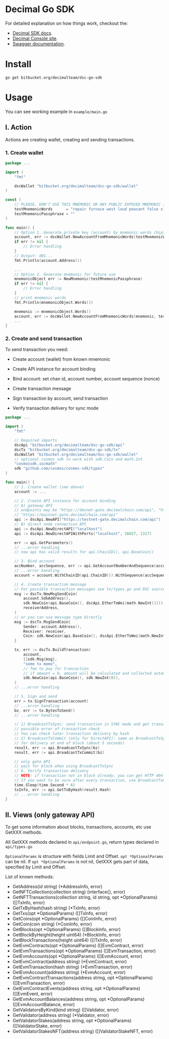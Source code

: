 # Decimal Go SDK

For detailed explanation on how things work, checkout the:

- [Decimal SDK docs](https://help.decimalchain.com/api-sdk/).
- [Decimal Console site](https://console.decimalchain.com/).
- [Swagger documentation](https://devnet-dec2-explorer-api.decimalchain.com/api/documentation).

# Install
```
go get bitbucket.org/decimalteam/dsc-go-sdk
```

# Usage

You can see working example in `example/main.go`

## I. Action

Actions are creating wallet, creating and sending transactions.

### 1. Create wallet

```go
package ...

import (
    "fmt"

    dscWallet "bitbucket.org/decimalteam/dsc-go-sdk/wallet"
)

const (
    // PLEASE, DON'T USE THIS MNEMONIC OR ANY PUBLIC EXPOSED MNEMONIC IN MAINNET
    testMnemonicWords      = "repair furnace west loud peasant false six hockey poem tube now alien service phone hazard winter favorite away sand fuel describe version tragic vendor"
	testMnemonicPassphrase = ""
)

func main() {
    // Option 1. Generate private key (account) by mnemonic words (bip39)
    account, err := dscWallet.NewAccountFromMnemonicWords(testMnemonicWords, testMnemonicPassphrase)
	if err != nil {
		// Error handling
	}
    // Output: d01...
    fmt.Println(account.Address())

    ...
    // Option 2. Generate mnemonic for future use
    mnemonicObject err := NewMnemonic(testMnemonicPassphrase)
	if err != nil {
		// Error handling
	}    
    // print mnemonic words
    fmt.Println(mnemonicObject.Words())

    mnemonic := mnemonicObject.Words()
    account, err := dscWallet.NewAccountFromMnemonicWords(mnemonic, testMnemonicPassphrase)
    ...
}
```

### 2. Create and send transaction

To send transaction you need:

* Create account (wallet) from known mnemonic

* Create API instance for account binding

* Bind account: set chan id, account number, account sequence (nonce)

* Create transaction message

* Sign transaction by account, send transaction

* Verify transaction delivery for sync mode

```go
package ...

import (
    "fmt"

    // Required imports
    dscApi "bitbucket.org/decimalteam/dsc-go-sdk/api"
    dscTx "bitbucket.org/decimalteam/dsc-go-sdk/tx"
    dscWallet "bitbucket.org/decimalteam/dsc-go-sdk/wallet"
    // optional cosmos sdk to work with sdk.Coin and math.Int
    "cosmossdk.io/math"
	sdk "github.com/cosmos/cosmos-sdk/types"
)

func main() {
    // 1. Create wallet (see above)
    account := ...

    // 2. Create API instance for account binding
    // A) gateway API
    // endpoints may be "https://devnet-gate.decimalchain.com/api", "https://testnet-gate.decimalchain.com/api"
    // "https://mainnet-gate.decimalchain.com/api"
    api := dscApi.NewAPI("https://testnet-gate.decimalchain.com/api")
    // B) direct node connection API
    api := dscApi.NewDirectAPI("localhost")
    api := dscApi.NewDirectAPIWithPorts("localhost", 26657, 1317)

    err := api.GetParameters()
    // ...error handling
    // now api has valid results for api.ChainID(), api.BaseCoin()

    // 3. Bind account
    accNumber, accSequence, err := api.GetAccountNumberAndSequence(account.Address())
    // ...error handling
    account = account.WithChainID(api.ChainID()).WithSequence(accSequence).WithAccountNumber(accNumber)

    // 4. Create transaction message
    // For possible transaction messages see tx/types.go and DSC source
	msg := dscTx.NewMsgSendCoin(
		account.SdkAddress(),
		sdk.NewCoin(api.BaseCoin(), dscApi.EtherToWei(math.NewInt(1))),
		receiverAddress,
	)
    // or you can use message type directly
    msg := dscTx.MsgSendCoin{
        Sender: account.Address(),
        Receiver: receiver,
        Coin: sdk.NewCoin(api.BaseCoin(), dscApi.EtherToWei(math.NewInt(1))),
    }

	tx, err := dscTx.BuildTransaction(
		account,
		[]sdk.Msg{msg},
		"some tx memo",
		// fee to pay for transaction
		// if amount = 0, amount will be calculated and collected automaticaly by validator
		sdk.NewCoin(api.BaseCoin(), sdk.NewInt(0)),
	)
    // ...error handling

    // 5. Sign and send
    err = tx.SignTransaction(account)
	// ...error handling
	bz, err := tx.BytesToSend()
	// ...error handling

	// 1) BroadcastTxSync: send transaction in SYNC mode and get transaction hash and
	// possible error of transaction check
	// You can check later transaction delivery by hash
	// 2) BroadcastTxCommit (only for DirectAPI): same as BroadcastTxSync, but wait
	// for delivery at end of block (about 5 seconds)    
    result, err := api.BroadcastTxSync(bz)
    result, err := api.BroadcastTxCommit(bz)

    // only gate API
    // wait for block when using BroadcastTxSync
    // 6. Verify transaction delivery
    // NOTE: if transaction not in block already, you can get HTTP 404 error
    // If you want to be sure after every transaction, use BroadcastTxCommit
    time.Sleep(time.Second * 6)
    txInfo, err := api.GetTxByHash(result.Hash)
    // ...error handling
}
```

## II. Views (only gateway API)

To get some information about blocks, transactions, accounts, etc use GetXXX methods.

All GetXXX methods declared in `api/endpoint.go`, return types declared in `api/types.go`

`OptionalParams` is structure with fields Limit and Offset.
`opt *OptionalParams` can be nil.
If `opt *OptionalParams` is not nil, GetXXX gets part of data, specified by Limit and Offset.

List of known methods:

- GetAddress(id string) (*AddressInfo, error)
- GetNFTCollection(collection string) (interface{}, error)
- GetNFTTransactions(collection string, id string, opt *OptionalParams) ([]TxInfo, error)
- GetTxByHash(hash string) (*TxInfo, error)
- GetTxs(opt *OptionalParams) ([]TxInfo, error)
- GetCoins(opt *OptionalParams) ([]CoinInfo, error)
- GetCoin(coin string) (*CoinInfo, error)
- GetBlocks(opt *OptionalParams) ([]BlockInfo, error)
- GetBlockByHeight(height uint64) (*BlockInfo, error)
- GetBlockTransactions(height uint64) ([]TxInfo, error)
- GetEvmContracts(opt *OptionalParams) ([]EvmContract, error)
- GetEvmTransactions(opt *OptionalParams) ([]EvmTransaction, error)
- GetEvmAccounts(opt *OptionalParams) ([]EvmAccount, error)
- GetEvmContract(address string) (*EvmContract, error)
- GetEvmTransaction(hash string) (*EvmTransaction, error)
- GetEvmAccount(address string) (*EvmAccount, error)
- GetEvmContractTransactions(address string, opt *OptionalParams) ([]EvmTransaction, error)
- GetEvmContractEvents(address string, opt *OptionalParams) ([]EvmEvent, error)
- GetEvmAccountBalances(address string, opt *OptionalParams) ([]EvmAccountBalance, error)
- GetValidatorsByKind(kind string) ([]Validator, error)
- GetValidator(address string) (*Validator, error)
- GetValidatorStakes(address string, opt *OptionalParams) ([]ValidatorStake, error)
- GetValidatorStakesNFT(address string) ([]ValidatorStakeNFT, error)
